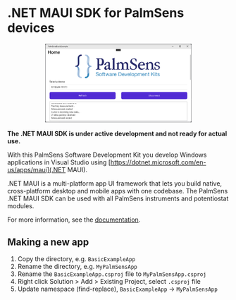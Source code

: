 # .NET MAUI SDK for PalmSens devices

<p align="center">
    <img src="./docs/modules/ROOT/images/banner.png" alt="Make your own Electrochemistry apps" width="66%"/>
</p>

**The .NET MAUI SDK is under active development and not ready for actual use.**

With this PalmSens Software Development Kit you develop Windows applications in Visual Studio using [https://dotnet.microsoft.com/en-us/apps/maui](.NET MAUI).

.NET MAUI is a multi-platform app UI framework that lets you build native, cross-platform desktop and mobile apps with one codebase.
The PalmSens .NET MAUI SDK can be used with all PalmSens instruments and potentiostat modules.

For more information, see the [documentation](https://sdk.palmsens.com/maui/latest/index.html).

## Making a new app

1. Copy the directory, e.g. `BasicExampleApp`
2. Rename the directory, e.g. `MyPalmSensApp`
3. Rename the `BasicExampleApp.csproj` file to `MyPalmSensApp.csproj`
4. Right click Solution > Add > Existing Project, select `.csproj` file
5. Update namespace (find-replace), `BasicExampleApp` -> `MyPalmSensApp`
